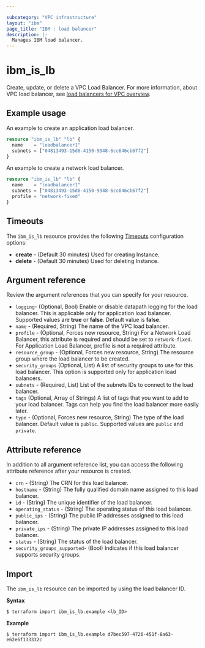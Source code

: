 ```yaml
---

subcategory: "VPC infrastructure"
layout: "ibm"
page_title: "IBM : load balancer"
description: |-
  Manages IBM load balancer.
---
```


# ibm_is_lb
Create, update, or delete a VPC Load Balancer. For more information, about VPC load balancer, see [load balancers for VPC overview](https://cloud.ibm.com/docs/vpc?topic=vpc-nlb-vs-elb).


## Example usage
An example to create an application load balancer.

```terraform
resource "ibm_is_lb" "lb" {
  name    = "loadbalancer1"
  subnets = ["04813493-15d6-4150-9948-6cc646cb67f2"]
}

```

An example to create a network load balancer.

```terraform
resource "ibm_is_lb" "lb" {
  name    = "loadbalancer1"
  subnets = ["04813493-15d6-4150-9948-6cc646cb67f2"]
  profile = "network-fixed"
}

```

## Timeouts
The `ibm_is_lb` resource provides the following [Timeouts](https://www.terraform.io/docs/language/resources/syntax.html) configuration options:

- **create** - (Default 30 minutes) Used for creating Instance.
- **delete** - (Default 30 minutes) Used for deleting Instance.


## Argument reference
Review the argument references that you can specify for your resource. 

- `logging`- (Optional, Bool) Enable or disable datapath logging for the load balancer. This is applicable only for application load balancer. Supported values are **true** or **false**. Default value is **false**.
- `name` - (Required, String) The name of the VPC load balancer.
- `profile` - (Optional, Forces new resource, String) For a Network Load Balancer, this attribute is required and should be set to `network-fixed`. For Application Load Balancer, profile is not a required attribute.
- `resource_group` - (Optional, Forces new resource, String) The resource group where the load balancer to be created.
- `security_groups`  (Optional, List) A list of security groups to use for this load balancer. This option is supported only for application load balancers.
- `subnets` - (Required, List) List of the subnets IDs to connect to the load balancer.
- `tags` (Optional, Array of Strings) A list of tags that you want to add to your load balancer. Tags can help you find the load balancer more easily later.
- `type` - (Optional, Forces new resource, String) The type of the load balancer. Default value is `public`. Supported values are `public` and `private`.

## Attribute reference
In addition to all argument reference list, you can access the following attribute reference after your resource is created.

- `crn` - (String) The CRN for this load balancer.
- `hostname` - (String) The fully qualified domain name assigned to this load balancer.
- `id` - (String) The unique identifier of the load balancer.
- `operating_status` - (String) The operating status of this load balancer.
- `public_ips` - (String) The public IP addresses assigned to this load balancer.
- `private_ips` - (String) The private IP addresses assigned to this load balancer.
- `status` - (String) The status of the load balancer.
- `security_groups_supported`- (Bool) Indicates if this load balancer supports security groups.


## Import
The `ibm_is_lb` resource can be imported by using the load balancer ID. 

**Syntax**

```
$ terraform import ibm_is_lb.example <lb_ID>
```

**Example**

```
$ terraform import ibm_is_lb.example d7bec597-4726-451f-8a63-e62e6f133332c
``` 
